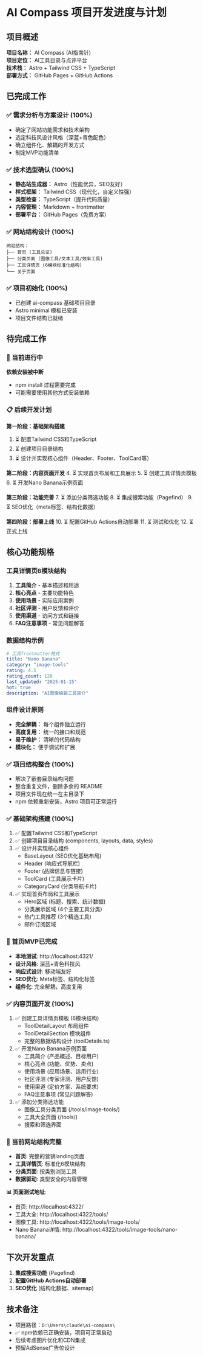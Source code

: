 # AI Compass 项目开发进度与计划

## 项目概述

**项目名称：** AI Compass (AI指南针)  
**项目定位：** AI工具目录与点评平台  
**技术栈：** Astro + Tailwind CSS + TypeScript  
**部署方式：** GitHub Pages + GitHub Actions  

## 已完成工作

### ✅ 需求分析与方案设计 (100%)
- 确定了网站功能需求和技术架构
- 选定科技风设计风格（深蓝+青色配色）
- 确立组件化、解耦的开发方式
- 制定MVP功能清单

### ✅ 技术选型确认 (100%)
- **静态站生成器：** Astro（性能优异，SEO友好）
- **样式框架：** Tailwind CSS（现代化，自定义性强）
- **类型检查：** TypeScript（提升代码质量）
- **内容管理：** Markdown + frontmatter
- **部署平台：** GitHub Pages（免费方案）

### ✅ 网站结构设计 (100%)
```
网站结构：
├── 首页 (工具总览)
├── 分类页面 (图像工具/文本工具/效率工具)
├── 工具详情页 (6模块标准化结构)
└── 关于页面
```

### ✅ 项目初始化 (100%)
- 已创建 ai-compass 基础项目目录
- Astro minimal 模板已安装
- 项目文件结构已就绪

## 待完成工作

### 🔄 当前进行中
**依赖安装被中断**
- npm install 过程需要完成
- 可能需要使用其他方式安装依赖

### 📋 后续开发计划

**第一阶段：基础架构搭建**
1. ⏳ 配置Tailwind CSS和TypeScript
2. ⏳ 创建项目目录结构
3. ⏳ 设计并实现核心组件（Header、Footer、ToolCard等）

**第二阶段：内容页面开发**
4. ⏳ 实现首页布局和工具展示
5. ⏳ 创建工具详情页模板
6. ⏳ 开发Nano Banana示例页面

**第三阶段：功能完善**
7. ⏳ 添加分类筛选功能
8. ⏳ 集成搜索功能（Pagefind）
9. ⏳ SEO优化（meta标签、结构化数据）

**第四阶段：部署上线**
10. ⏳ 配置GitHub Actions自动部署
11. ⏳ 测试和优化
12. ⏳ 正式上线

## 核心功能规格

### 工具详情页6模块结构
1. **工具简介** - 基本描述和用途
2. **核心亮点** - 主要功能特色
3. **使用场景** - 实际应用案例
4. **社区评测** - 用户反馈和评价
5. **使用渠道** - 访问方式和链接
6. **FAQ注意事项** - 常见问题解答

### 数据结构示例
```yaml
# 工具frontmatter格式
title: "Nano Banana"
category: "image-tools"
rating: 4.5
rating_count: 128
last_updated: "2025-01-15"
hot: true
description: "AI图像编辑工具简介"
```

### 组件设计原则
- **完全解耦：** 每个组件独立运行
- **高度复用：** 统一的接口和规范
- **易于维护：** 清晰的代码结构
- **模块化：** 便于调试和扩展

### ✅ 项目结构整合 (100%)
- 解决了嵌套目录结构问题
- 整合重复文件，删除多余的 README
- 项目文件现在统一在主目录下
- npm 依赖重新安装，Astro 项目可正常运行

### ✅ 基础架构搭建 (100%)
1. ✅ 配置Tailwind CSS和TypeScript
2. ✅ 创建项目目录结构 (components, layouts, data, styles)
3. ✅ 设计并实现核心组件
   - BaseLayout (SEO优化基础布局)
   - Header (响应式导航栏)
   - Footer (品牌信息与链接)
   - ToolCard (工具展示卡片)
   - CategoryCard (分类导航卡片)
4. ✅ 实现首页布局和工具展示
   - Hero区域 (标题、搜索、统计数据)
   - 分类展示区域 (4个主要工具分类)
   - 热门工具推荐 (3个精选工具)
   - 邮件订阅区域

### 🎯 首页MVP已完成
- **本地测试**: http://localhost:4321/
- **设计风格**: 深蓝+青色科技风
- **响应式设计**: 移动端友好
- **SEO优化**: Meta标签、结构化标签
- **组件化**: 完全解耦，高度复用

### ✅ 内容页面开发 (100%)
1. ✅ 创建工具详情页模板 (6模块结构)
   - ToolDetailLayout 布局组件
   - ToolDetailSection 模块组件  
   - 完整的数据结构设计 (toolDetails.ts)
2. ✅ 开发Nano Banana示例页面
   - 工具简介 (产品概述、目标用户)
   - 核心亮点 (功能、优势、卖点)
   - 使用场景 (应用场景、适用行业)
   - 社区评测 (专家评测、用户反馈)
   - 使用渠道 (定价方案、系统要求)
   - FAQ注意事项 (常见问题解答)
3. ✅ 添加分类筛选功能
   - 图像工具分类页面 (/tools/image-tools/)
   - 工具大全页面 (/tools/)
   - 搜索和筛选界面

### 🎯 当前网站结构完整
- **首页**: 完整的营销landing页面
- **工具详情页**: 标准化6模块结构
- **分类页面**: 按类别浏览工具
- **数据驱动**: 类型安全的内容管理

**📊 页面测试地址**:
- 首页: http://localhost:4322/
- 工具大全: http://localhost:4322/tools/
- 图像工具: http://localhost:4322/tools/image-tools/
- Nano Banana详情: http://localhost:4322/tools/image-tools/nano-banana/

## 下次开发重点

1. **集成搜索功能** (Pagefind)
2. **配置GitHub Actions自动部署**
3. **SEO优化** (结构化数据、sitemap)

## 技术备注

- 项目路径：`D:\Users\claude\ai-compass\`
- ✅ npm依赖已正确安装，项目可正常启动
- 后续考虑图片优化和CDN集成
- 预留AdSense广告位设计